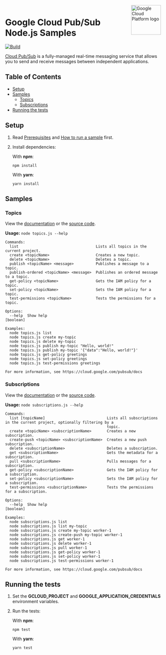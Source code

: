 <img src="https://avatars2.githubusercontent.com/u/2810941?v=3&s=96" alt="Google Cloud Platform logo" title="Google Cloud Platform" align="right" height="96" width="96"/>

# Google Cloud Pub/Sub Node.js Samples

[![Build](https://storage.googleapis.com/cloud-docs-samples-badges/GoogleCloudPlatform/nodejs-docs-samples/nodejs-docs-samples-pubsub.svg)]()

[Cloud Pub/Sub](https://cloud.google.com/pubsub/docs) is a fully-managed real-time messaging service that allows you to send and receive messages between independent applications.

## Table of Contents

* [Setup](#setup)
* [Samples](#samples)
  * [Topics](#topics)
  * [Subscriptions](#subscriptions)
* [Running the tests](#running-the-tests)

## Setup

1.  Read [Prerequisites][prereq] and [How to run a sample][run] first.
1.  Install dependencies:

    With **npm**:

        npm install

    With **yarn**:

        yarn install

[prereq]: ../README.md#prerequisites
[run]: ../README.md#how-to-run-a-sample

## Samples

### Topics

View the [documentation][topics_0_docs] or the [source code][topics_0_code].

__Usage:__ `node topics.js --help`

```
Commands:
  list                                   Lists all topics in the current project.
  create <topicName>                     Creates a new topic.
  delete <topicName>                     Deletes a topic.
  publish <topicName> <message>          Publishes a message to a topic.
  publish-ordered <topicName> <message>  Publishes an ordered message to a topic.
  get-policy <topicName>                 Gets the IAM policy for a topic.
  set-policy <topicName>                 Sets the IAM policy for a topic.
  test-permissions <topicName>           Tests the permissions for a topic.

Options:
  --help  Show help                                                                                            [boolean]

Examples:
  node topics.js list
  node topics.js create my-topic
  node topics.js delete my-topic
  node topics.js publish my-topic "Hello, world!"
  node topics.js publish my-topic '{"data":"Hello, world!"}'
  node topics.js get-policy greetings
  node topics.js set-policy greetings
  node topics.js test-permissions greetings

For more information, see https://cloud.google.com/pubsub/docs
```

[topics_0_docs]: https://cloud.google.com/pubsub/publisher
[topics_0_code]: topics.js

### Subscriptions

View the [documentation][subscriptions_1_docs] or the [source code][subscriptions_1_code].

__Usage:__ `node subscriptions.js --help`

```
Commands:
  list [topicName]                            Lists all subscriptions in the current project, optionally filtering by a
                                              topic.
  create <topicName> <subscriptionName>       Creates a new subscription.
  create-push <topicName> <subscriptionName>  Creates a new push subscription.
  delete <subscriptionName>                   Deletes a subscription.
  get <subscriptionName>                      Gets the metadata for a subscription.
  pull <subscriptionName>                     Pulls messages for a subscription.
  get-policy <subscriptionName>               Gets the IAM policy for a subscription.
  set-policy <subscriptionName>               Sets the IAM policy for a subscription.
  test-permissions <subscriptionName>         Tests the permissions for a subscription.

Options:
  --help  Show help                                                                                            [boolean]

Examples:
  node subscriptions.js list
  node subscriptions.js list my-topic
  node subscriptions.js create my-topic worker-1
  node subscriptions.js create-push my-topic worker-1
  node subscriptions.js get worker-1
  node subscriptions.js delete worker-1
  node subscriptions.js pull worker-1
  node subscriptions.js get-policy worker-1
  node subscriptions.js set-policy worker-1
  node subscriptions.js test-permissions worker-1

For more information, see https://cloud.google.com/pubsub/docs
```

[subscriptions_1_docs]: https://cloud.google.com/pubsub/subscriber
[subscriptions_1_code]: subscriptions.js

## Running the tests

1.  Set the **GCLOUD_PROJECT** and **GOOGLE_APPLICATION_CREDENTIALS** environment variables.

1.  Run the tests:

    With **npm**:

        npm test

    With **yarn**:

        yarn test
